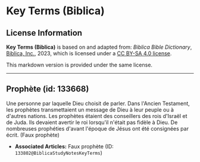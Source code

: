 # Key Terms (Biblica)

## License Information

**Key Terms (Biblica)** is based on and adapted from: _Biblica Bible Dictionary_, [Biblica, Inc.](https://www.biblica.com/), 2023, which is licensed under a [CC BY-SA 4.0 license](https://creativecommons.org/licenses/by-sa/4.0/legalcode.en).

This markdown version is provided under the same license.



--------------------------------

## Prophète (id: 133668)

Une personne par laquelle Dieu choisit de parler. Dans l'Ancien Testament, les prophètes transmettaient un message de Dieu à leur peuple ou à d'autres nations. Les prophètes étaient des conseillers des rois d'Israël et de Juda. Ils devaient avertir le roi lorsqu'il n'était pas fidèle à Dieu. De nombreuses prophéties d'avant l'époque de Jésus ont été consignées par écrit. (Faux prophète)

* **Associated Articles:** Faux prophète (ID: `133802@BiblicaStudyNotesKeyTerms`)

